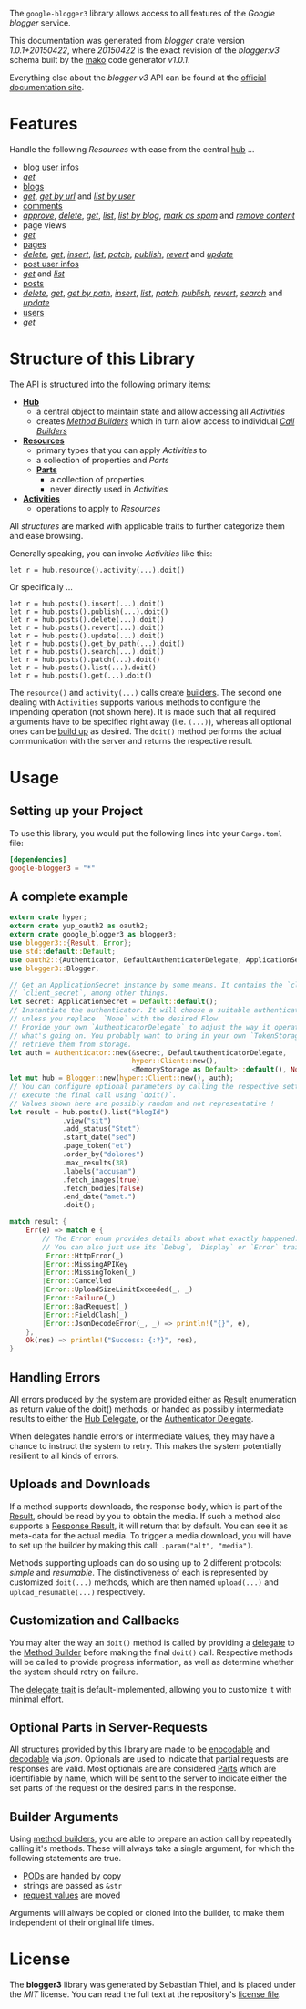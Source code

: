 <!---
DO NOT EDIT !
This file was generated automatically from 'src/mako/api/README.md.mako'
DO NOT EDIT !
-->
The `google-blogger3` library allows access to all features of the *Google blogger* service.

This documentation was generated from *blogger* crate version *1.0.1+20150422*, where *20150422* is the exact revision of the *blogger:v3* schema built by the [mako](http://www.makotemplates.org/) code generator *v1.0.1*.

Everything else about the *blogger* *v3* API can be found at the
[official documentation site](https://developers.google.com/blogger/docs/3.0/getting_started).
# Features

Handle the following *Resources* with ease from the central [hub](https://docs.rs/google-blogger3/1.0.1+20150422/google_blogger3/struct.Blogger.html) ... 

* [blog user infos](https://docs.rs/google-blogger3/1.0.1+20150422/google_blogger3/struct.BlogUserInfo.html)
 * [*get*](https://docs.rs/google-blogger3/1.0.1+20150422/google_blogger3/struct.BlogUserInfoGetCall.html)
* [blogs](https://docs.rs/google-blogger3/1.0.1+20150422/google_blogger3/struct.Blog.html)
 * [*get*](https://docs.rs/google-blogger3/1.0.1+20150422/google_blogger3/struct.BlogGetCall.html), [*get by url*](https://docs.rs/google-blogger3/1.0.1+20150422/google_blogger3/struct.BlogGetByUrlCall.html) and [*list by user*](https://docs.rs/google-blogger3/1.0.1+20150422/google_blogger3/struct.BlogListByUserCall.html)
* [comments](https://docs.rs/google-blogger3/1.0.1+20150422/google_blogger3/struct.Comment.html)
 * [*approve*](https://docs.rs/google-blogger3/1.0.1+20150422/google_blogger3/struct.CommentApproveCall.html), [*delete*](https://docs.rs/google-blogger3/1.0.1+20150422/google_blogger3/struct.CommentDeleteCall.html), [*get*](https://docs.rs/google-blogger3/1.0.1+20150422/google_blogger3/struct.CommentGetCall.html), [*list*](https://docs.rs/google-blogger3/1.0.1+20150422/google_blogger3/struct.CommentListCall.html), [*list by blog*](https://docs.rs/google-blogger3/1.0.1+20150422/google_blogger3/struct.CommentListByBlogCall.html), [*mark as spam*](https://docs.rs/google-blogger3/1.0.1+20150422/google_blogger3/struct.CommentMarkAsSpamCall.html) and [*remove content*](https://docs.rs/google-blogger3/1.0.1+20150422/google_blogger3/struct.CommentRemoveContentCall.html)
* page views
 * [*get*](https://docs.rs/google-blogger3/1.0.1+20150422/google_blogger3/struct.PageViewGetCall.html)
* [pages](https://docs.rs/google-blogger3/1.0.1+20150422/google_blogger3/struct.Page.html)
 * [*delete*](https://docs.rs/google-blogger3/1.0.1+20150422/google_blogger3/struct.PageDeleteCall.html), [*get*](https://docs.rs/google-blogger3/1.0.1+20150422/google_blogger3/struct.PageGetCall.html), [*insert*](https://docs.rs/google-blogger3/1.0.1+20150422/google_blogger3/struct.PageInsertCall.html), [*list*](https://docs.rs/google-blogger3/1.0.1+20150422/google_blogger3/struct.PageListCall.html), [*patch*](https://docs.rs/google-blogger3/1.0.1+20150422/google_blogger3/struct.PagePatchCall.html), [*publish*](https://docs.rs/google-blogger3/1.0.1+20150422/google_blogger3/struct.PagePublishCall.html), [*revert*](https://docs.rs/google-blogger3/1.0.1+20150422/google_blogger3/struct.PageRevertCall.html) and [*update*](https://docs.rs/google-blogger3/1.0.1+20150422/google_blogger3/struct.PageUpdateCall.html)
* [post user infos](https://docs.rs/google-blogger3/1.0.1+20150422/google_blogger3/struct.PostUserInfo.html)
 * [*get*](https://docs.rs/google-blogger3/1.0.1+20150422/google_blogger3/struct.PostUserInfoGetCall.html) and [*list*](https://docs.rs/google-blogger3/1.0.1+20150422/google_blogger3/struct.PostUserInfoListCall.html)
* [posts](https://docs.rs/google-blogger3/1.0.1+20150422/google_blogger3/struct.Post.html)
 * [*delete*](https://docs.rs/google-blogger3/1.0.1+20150422/google_blogger3/struct.PostDeleteCall.html), [*get*](https://docs.rs/google-blogger3/1.0.1+20150422/google_blogger3/struct.PostGetCall.html), [*get by path*](https://docs.rs/google-blogger3/1.0.1+20150422/google_blogger3/struct.PostGetByPathCall.html), [*insert*](https://docs.rs/google-blogger3/1.0.1+20150422/google_blogger3/struct.PostInsertCall.html), [*list*](https://docs.rs/google-blogger3/1.0.1+20150422/google_blogger3/struct.PostListCall.html), [*patch*](https://docs.rs/google-blogger3/1.0.1+20150422/google_blogger3/struct.PostPatchCall.html), [*publish*](https://docs.rs/google-blogger3/1.0.1+20150422/google_blogger3/struct.PostPublishCall.html), [*revert*](https://docs.rs/google-blogger3/1.0.1+20150422/google_blogger3/struct.PostRevertCall.html), [*search*](https://docs.rs/google-blogger3/1.0.1+20150422/google_blogger3/struct.PostSearchCall.html) and [*update*](https://docs.rs/google-blogger3/1.0.1+20150422/google_blogger3/struct.PostUpdateCall.html)
* [users](https://docs.rs/google-blogger3/1.0.1+20150422/google_blogger3/struct.User.html)
 * [*get*](https://docs.rs/google-blogger3/1.0.1+20150422/google_blogger3/struct.UserGetCall.html)




# Structure of this Library

The API is structured into the following primary items:

* **[Hub](https://docs.rs/google-blogger3/1.0.1+20150422/google_blogger3/struct.Blogger.html)**
    * a central object to maintain state and allow accessing all *Activities*
    * creates [*Method Builders*](https://docs.rs/google-blogger3/1.0.1+20150422/google_blogger3/trait.MethodsBuilder.html) which in turn
      allow access to individual [*Call Builders*](https://docs.rs/google-blogger3/1.0.1+20150422/google_blogger3/trait.CallBuilder.html)
* **[Resources](https://docs.rs/google-blogger3/1.0.1+20150422/google_blogger3/trait.Resource.html)**
    * primary types that you can apply *Activities* to
    * a collection of properties and *Parts*
    * **[Parts](https://docs.rs/google-blogger3/1.0.1+20150422/google_blogger3/trait.Part.html)**
        * a collection of properties
        * never directly used in *Activities*
* **[Activities](https://docs.rs/google-blogger3/1.0.1+20150422/google_blogger3/trait.CallBuilder.html)**
    * operations to apply to *Resources*

All *structures* are marked with applicable traits to further categorize them and ease browsing.

Generally speaking, you can invoke *Activities* like this:

```Rust,ignore
let r = hub.resource().activity(...).doit()
```

Or specifically ...

```ignore
let r = hub.posts().insert(...).doit()
let r = hub.posts().publish(...).doit()
let r = hub.posts().delete(...).doit()
let r = hub.posts().revert(...).doit()
let r = hub.posts().update(...).doit()
let r = hub.posts().get_by_path(...).doit()
let r = hub.posts().search(...).doit()
let r = hub.posts().patch(...).doit()
let r = hub.posts().list(...).doit()
let r = hub.posts().get(...).doit()
```

The `resource()` and `activity(...)` calls create [builders][builder-pattern]. The second one dealing with `Activities` 
supports various methods to configure the impending operation (not shown here). It is made such that all required arguments have to be 
specified right away (i.e. `(...)`), whereas all optional ones can be [build up][builder-pattern] as desired.
The `doit()` method performs the actual communication with the server and returns the respective result.

# Usage

## Setting up your Project

To use this library, you would put the following lines into your `Cargo.toml` file:

```toml
[dependencies]
google-blogger3 = "*"
```

## A complete example

```Rust
extern crate hyper;
extern crate yup_oauth2 as oauth2;
extern crate google_blogger3 as blogger3;
use blogger3::{Result, Error};
use std::default::Default;
use oauth2::{Authenticator, DefaultAuthenticatorDelegate, ApplicationSecret, MemoryStorage};
use blogger3::Blogger;

// Get an ApplicationSecret instance by some means. It contains the `client_id` and 
// `client_secret`, among other things.
let secret: ApplicationSecret = Default::default();
// Instantiate the authenticator. It will choose a suitable authentication flow for you, 
// unless you replace  `None` with the desired Flow.
// Provide your own `AuthenticatorDelegate` to adjust the way it operates and get feedback about 
// what's going on. You probably want to bring in your own `TokenStorage` to persist tokens and
// retrieve them from storage.
let auth = Authenticator::new(&secret, DefaultAuthenticatorDelegate,
                              hyper::Client::new(),
                              <MemoryStorage as Default>::default(), None);
let mut hub = Blogger::new(hyper::Client::new(), auth);
// You can configure optional parameters by calling the respective setters at will, and
// execute the final call using `doit()`.
// Values shown here are possibly random and not representative !
let result = hub.posts().list("blogId")
             .view("sit")
             .add_status("Stet")
             .start_date("sed")
             .page_token("et")
             .order_by("dolores")
             .max_results(38)
             .labels("accusam")
             .fetch_images(true)
             .fetch_bodies(false)
             .end_date("amet.")
             .doit();

match result {
    Err(e) => match e {
        // The Error enum provides details about what exactly happened.
        // You can also just use its `Debug`, `Display` or `Error` traits
         Error::HttpError(_)
        |Error::MissingAPIKey
        |Error::MissingToken(_)
        |Error::Cancelled
        |Error::UploadSizeLimitExceeded(_, _)
        |Error::Failure(_)
        |Error::BadRequest(_)
        |Error::FieldClash(_)
        |Error::JsonDecodeError(_, _) => println!("{}", e),
    },
    Ok(res) => println!("Success: {:?}", res),
}

```
## Handling Errors

All errors produced by the system are provided either as [Result](https://docs.rs/google-blogger3/1.0.1+20150422/google_blogger3/enum.Result.html) enumeration as return value of 
the doit() methods, or handed as possibly intermediate results to either the 
[Hub Delegate](https://docs.rs/google-blogger3/1.0.1+20150422/google_blogger3/trait.Delegate.html), or the [Authenticator Delegate](https://docs.rs/yup-oauth2/*/yup_oauth2/trait.AuthenticatorDelegate.html).

When delegates handle errors or intermediate values, they may have a chance to instruct the system to retry. This 
makes the system potentially resilient to all kinds of errors.

## Uploads and Downloads
If a method supports downloads, the response body, which is part of the [Result](https://docs.rs/google-blogger3/1.0.1+20150422/google_blogger3/enum.Result.html), should be
read by you to obtain the media.
If such a method also supports a [Response Result](https://docs.rs/google-blogger3/1.0.1+20150422/google_blogger3/trait.ResponseResult.html), it will return that by default.
You can see it as meta-data for the actual media. To trigger a media download, you will have to set up the builder by making
this call: `.param("alt", "media")`.

Methods supporting uploads can do so using up to 2 different protocols: 
*simple* and *resumable*. The distinctiveness of each is represented by customized 
`doit(...)` methods, which are then named `upload(...)` and `upload_resumable(...)` respectively.

## Customization and Callbacks

You may alter the way an `doit()` method is called by providing a [delegate](https://docs.rs/google-blogger3/1.0.1+20150422/google_blogger3/trait.Delegate.html) to the 
[Method Builder](https://docs.rs/google-blogger3/1.0.1+20150422/google_blogger3/trait.CallBuilder.html) before making the final `doit()` call. 
Respective methods will be called to provide progress information, as well as determine whether the system should 
retry on failure.

The [delegate trait](https://docs.rs/google-blogger3/1.0.1+20150422/google_blogger3/trait.Delegate.html) is default-implemented, allowing you to customize it with minimal effort.

## Optional Parts in Server-Requests

All structures provided by this library are made to be [enocodable](https://docs.rs/google-blogger3/1.0.1+20150422/google_blogger3/trait.RequestValue.html) and 
[decodable](https://docs.rs/google-blogger3/1.0.1+20150422/google_blogger3/trait.ResponseResult.html) via *json*. Optionals are used to indicate that partial requests are responses 
are valid.
Most optionals are are considered [Parts](https://docs.rs/google-blogger3/1.0.1+20150422/google_blogger3/trait.Part.html) which are identifiable by name, which will be sent to 
the server to indicate either the set parts of the request or the desired parts in the response.

## Builder Arguments

Using [method builders](https://docs.rs/google-blogger3/1.0.1+20150422/google_blogger3/trait.CallBuilder.html), you are able to prepare an action call by repeatedly calling it's methods.
These will always take a single argument, for which the following statements are true.

* [PODs][wiki-pod] are handed by copy
* strings are passed as `&str`
* [request values](https://docs.rs/google-blogger3/1.0.1+20150422/google_blogger3/trait.RequestValue.html) are moved

Arguments will always be copied or cloned into the builder, to make them independent of their original life times.

[wiki-pod]: http://en.wikipedia.org/wiki/Plain_old_data_structure
[builder-pattern]: http://en.wikipedia.org/wiki/Builder_pattern
[google-go-api]: https://github.com/google/google-api-go-client

# License
The **blogger3** library was generated by Sebastian Thiel, and is placed 
under the *MIT* license.
You can read the full text at the repository's [license file][repo-license].

[repo-license]: https://github.com/Byron/google-apis-rsblob/master/LICENSE.md
